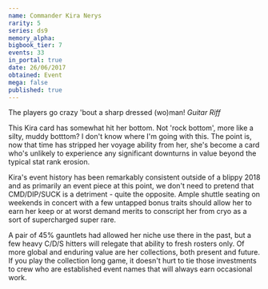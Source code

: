 ```yaml
---
name: Commander Kira Nerys
rarity: 5
series: ds9
memory_alpha:
bigbook_tier: 7
events: 33
in_portal: true
date: 26/06/2017
obtained: Event
mega: false
published: true
---
```


The players go crazy 'bout a sharp dressed (wo)man! *Guitar Riff*

This Kira card has somewhat hit her bottom. Not 'rock bottom', more like a silty, muddy botttom? I don't know where I'm going with this. The point is, now that time has stripped her voyage ability from her, she's become a card who's unlikely to experience any significant downturns in value beyond the typical stat rank erosion.

Kira's event history has been remarkably consistent outside of a blippy 2018 and as primarily an event piece at this point, we don't need to pretend that CMD/DIP/SUCK is a detriment - quite the opposite. Ample shuttle seating on weekends in concert with a few untapped bonus traits should allow her to earn her keep or at worst demand merits to conscript her from cryo as a sort of supercharged super rare.

A pair of 45% gauntlets had allowed her niche use there in the past, but a few heavy C/D/S hitters will relegate that ability to fresh rosters only. Of more global and enduring value are her collections, both present and future. If you play the collection long game, it doesn't hurt to tie those investments to crew who are established event names that will always earn occasional work.
